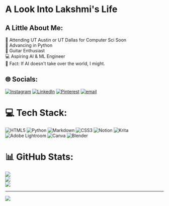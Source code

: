 # A Look Into Lakshmi's Life

## A Little About Me: 

🏫 Attending UT Austin or UT Dallas for Computer Sci Soon  
🌱 Advancing in Python  
🎸 Guitar Enthusiast  
💻 Aspiring AI & ML Engineer  
🌟 Fact: If AI doesn't take over the world, I might.  


## 🌐 Socials:
[![Instagram](https://img.shields.io/badge/Instagram-%23E4405F.svg?style=for-the-badge&logo=Instagram&logoColor=white)](https://instagram.com/shmi1ak) [![LinkedIn](https://img.shields.io/badge/LinkedIn-%230077B5.svg?style=for-the-badge&logo=linkedin&logoColor=white)](https://linkedin.com/in/lakshmijinkala) [![Pinterest](https://img.shields.io/badge/Pinterest-%23E60023.svg?style=for-the-badge&logo=Pinterest&logoColor=white)](https://pinterest.com/shmi1ak_) [![email](https://img.shields.io/badge/Email-D14836?style=for-the-badge&logo=gmail&logoColor=white)](mailto:lakshmi.sai.shyma@gmail.com) 

# 💻 Tech Stack:
![HTML5](https://img.shields.io/badge/html5-%23E34F26.svg?style=for-the-badge&logo=html5&logoColor=white) ![Python](https://img.shields.io/badge/python-3670A0?style=for-the-badge&logo=python&logoColor=ffdd54) ![Markdown](https://img.shields.io/badge/markdown-%23000000.svg?style=for-the-badge&logo=markdown&logoColor=white) ![CSS3](https://img.shields.io/badge/css3-%231572B6.svg?style=for-the-badge&logo=css3&logoColor=white) ![Notion](https://img.shields.io/badge/Notion-%23000000.svg?style=for-the-badge&logo=notion&logoColor=white) ![Krita](https://img.shields.io/badge/Krita-203759?style=for-the-badge&logo=krita&logoColor=EEF37B) ![Adobe Lightroom](https://img.shields.io/badge/Adobe%20Lightroom-31A8FF.svg?style=for-the-badge&logo=Adobe%20Lightroom&logoColor=white) ![Canva](https://img.shields.io/badge/Canva-%2300C4CC.svg?style=for-the-badge&logo=Canva&logoColor=white) ![Blender](https://img.shields.io/badge/blender-%23F5792A.svg?style=for-the-badge&logo=blender&logoColor=white)
# 📊 GitHub Stats:
![](https://github-readme-stats.vercel.app/api?username=shmi1ak&theme=merko&hide_border=false&include_all_commits=true&count_private=true)<br/>
![](https://nirzak-streak-stats.vercel.app/?user=shmi1ak&theme=merko&hide_border=false)<br/>
![](https://github-readme-stats.vercel.app/api/top-langs/?username=shmi1ak&theme=merko&hide_border=false&include_all_commits=true&count_private=true&layout=compact)

---
[![](https://visitcount.itsvg.in/api?id=shmi1ak&icon=4&color=3)](https://visitcount.itsvg.in)






<!--
**shmi1ak/shmi1ak** is a ✨ _special_ ✨ repository because its `README.md` (this file) appears on your GitHub profile.

Here are some ideas to get you started:

- 🔭 I’m currently working on ...
- 🌱 I’m currently learning ...
- 👯 I’m looking to collaborate on ...
- 🤔 I’m looking for help with ...
- 💬 Ask me about ...
- 📫 How to reach me: ...
- 😄 Pronouns: ...
- ⚡ Fun fact: ...
-->
